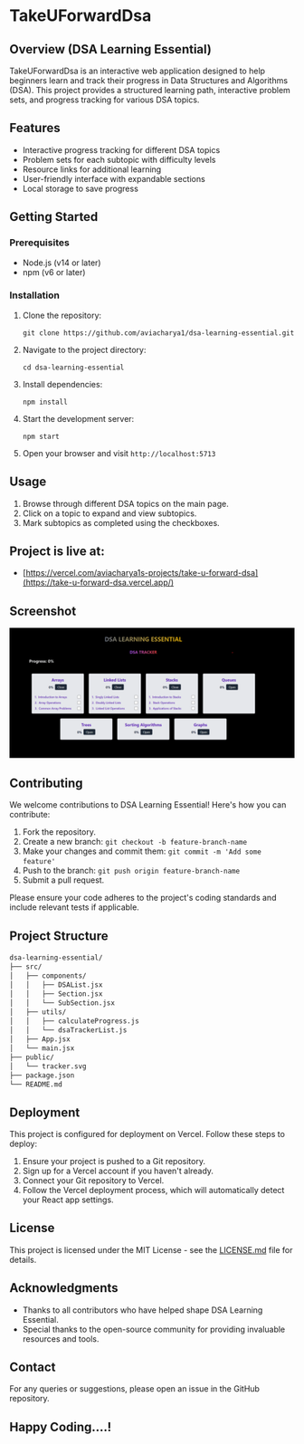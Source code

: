 # TakeUForwardDsa 

## Overview (DSA Learning Essential)

TakeUForwardDsa is an interactive web application designed to help beginners learn and track their progress in Data Structures and Algorithms (DSA). This project provides a structured learning path, interactive problem sets, and progress tracking for various DSA topics.

## Features

- Interactive progress tracking for different DSA topics
- Problem sets for each subtopic with difficulty levels
- Resource links for additional learning
- User-friendly interface with expandable sections
- Local storage to save progress

## Getting Started

### Prerequisites

- Node.js (v14 or later)
- npm (v6 or later)

### Installation

1. Clone the repository:
   ```
   git clone https://github.com/aviacharya1/dsa-learning-essential.git
   ```

2. Navigate to the project directory:
   ```
   cd dsa-learning-essential
   ```

3. Install dependencies:
   ```
   npm install
   ```

4. Start the development server:
   ```
   npm start
   ```

5. Open your browser and visit `http://localhost:5713`

## Usage

1. Browse through different DSA topics on the main page.
2. Click on a topic to expand and view subtopics.
3. Mark subtopics as completed using the checkboxes.

## Project is live at:

- [https://vercel.com/aviacharya1s-projects/take-u-forward-dsa](https://take-u-forward-dsa.vercel.app/)


## Screenshot

![Screenshot](./src/assets/image.png) <br>

## Contributing

We welcome contributions to DSA Learning Essential! Here's how you can contribute:

1. Fork the repository.
2. Create a new branch: `git checkout -b feature-branch-name`
3. Make your changes and commit them: `git commit -m 'Add some feature'`
4. Push to the branch: `git push origin feature-branch-name`
5. Submit a pull request.

Please ensure your code adheres to the project's coding standards and include relevant tests if applicable.

## Project Structure

```
dsa-learning-essential/
├── src/
│   ├── components/
│   │   ├── DSAList.jsx
│   │   ├── Section.jsx
│   │   └── SubSection.jsx
│   ├── utils/
│   │   ├── calculateProgress.js
│   │   └── dsaTrackerList.js
│   ├── App.jsx
│   └── main.jsx
├── public/
│   └── tracker.svg
├── package.json
└── README.md
```

## Deployment

This project is configured for deployment on Vercel. Follow these steps to deploy:

1. Ensure your project is pushed to a Git repository.
2. Sign up for a Vercel account if you haven't already.
3. Connect your Git repository to Vercel.
4. Follow the Vercel deployment process, which will automatically detect your React app settings.

## License

This project is licensed under the MIT License - see the [LICENSE.md](LICENSE.md) file for details.

## Acknowledgments

- Thanks to all contributors who have helped shape DSA Learning Essential.
- Special thanks to the open-source community for providing invaluable resources and tools.

## Contact

For any queries or suggestions, please open an issue in the GitHub repository.

## Happy Coding....!


